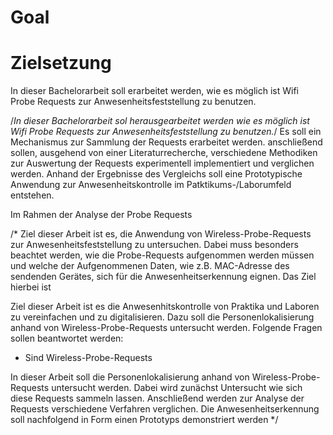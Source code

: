 # Goal


# Zielsetzung
In dieser Bachelorarbeit soll erarbeitet werden, wie es möglich ist Wifi Probe Requests zur Anwesenheitsfeststellung zu benutzen.

/*In dieser Bachelorarbeit sol herausgearbeitet werden wie es möglich ist Wifi Probe Requests zur Anwesenheitsfeststellung zu benutzen.*/
Es soll ein Mechanismus zur Sammlung der Requests erarbeitet werden.
anschließend sollen, ausgehend von einer Literaturrecherche, verschiedene Methodiken zur Auswertung der Requests experimentell implementiert und verglichen werden.
Anhand der Ergebnisse des Vergleichs soll eine Prototypische Anwendung zur Anwesenheitskontrolle im Patktikums-/Laborumfeld entstehen.

Im Rahmen der Analyse der Probe Requests 



/*
Ziel dieser Arbeit ist es, die Anwendung von Wireless-Probe-Requests zur Anwesenheitsfeststellung zu untersuchen.
Dabei muss besonders beachtet werden, wie die Probe-Requests aufgenommen werden müssen und welche der Aufgenommenen Daten, wie z.B. MAC-Adresse des sendenden Gerätes, sich für die Anwesenheitserkennung eignen.
Das Ziel hierbei ist 


Ziel dieser Arbeit ist es die Anwesenhitskontrolle von Praktika und Laboren zu vereinfachen und zu digitalisieren.
Dazu soll die Personenlokalisierung anhand von Wireless-Probe-Requests untersucht werden.
Folgende Fragen sollen beantwortet werden:

- Sind Wireless-Probe-Requests 

In dieser Arbeit soll die Personenlokalisierung anhand von Wireless-Probe-Requests untersucht werden.
Dabei wird zunächst Untersucht wie sich diese Requests sammeln lassen.
Anschließend werden zur Analyse der Requests verschiedene Verfahren verglichen.
Die Anwesenheitserkennung soll nachfolgend in Form einen Prototyps demonstriert werden 
*/
